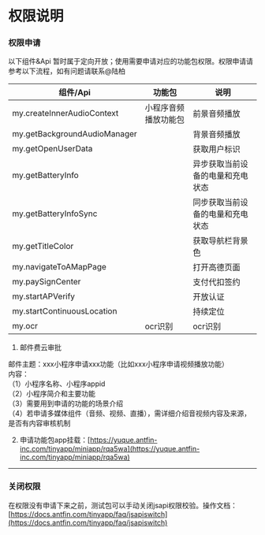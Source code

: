 # 权限说明

### 权限申请

以下组件&Api 暂时属于定向开放；使用需要申请对应的功能包权限。权限申请请参考以下流程，如有问题请联系@陆柏

| 组件/Api | 功能包 | 说明 |
| --- | --- | --- |
| my.createInnerAudioContext | 小程序音频播放功能包 | 前景音频播放 |
| my.getBackgroundAudioManager |  | 背景音频播放 |
| my.getOpenUserData | | 获取用户标识 |
| my.getBatteryInfo | | 异步获取当前设备的电量和充电状态 |
| my.getBatteryInfoSync | | 同步获取当前设备的电量和充电状态 |
| my.getTitleColor | | 获取导航栏背景色 |
| my.navigateToAMapPage | | 打开高德页面 |
| my.paySignCenter | | 支付代扣签约 |
| my.startAPVerify | | 开放认证 |
| my.startContinuousLocation | | 持续定位 |
| my.ocr | ocr识别 | ocr识别 |


1. 邮件费云审批<br />


邮件主题：xxx小程序申请xxx功能（比如xxx小程序申请视频播放功能）<br />内容：<br />（1）小程序名称、小程序appid<br />（2）小程序简介和主要功能<br />（3）需要用到申请的功能的场景介绍<br />（4）若申请多媒体组件（音频、视频、直播），需详细介绍音视频内容及来源，是否有内容审核机制<br />

2. 申请功能包app挂载：[https://yuque.antfin-inc.com/tinyapp/miniapp/rqa5wa](https://yuque.antfin-inc.com/tinyapp/miniapp/rqa5wa)


---


### [](#igqtsv)关闭权限

在权限没有申请下来之前，测试包可以手动关闭jsapi权限校验。操作文档：[https://docs.antfin.com/tinyapp/faq/jsapiswitch](https://docs.antfin.com/tinyapp/faq/jsapiswitch)
